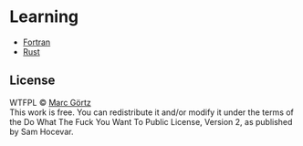 # Learning

* [Fortran](https://github.com/mrcgrtz/learning/tree/main/fortran)
* [Rust](https://github.com/mrcgrtz/learning/tree/main/rust)

## License

WTFPL © [Marc Görtz](https://marcgoertz.de/)  
This work is free. You can redistribute it and/or modify it under the
terms of the Do What The Fuck You Want To Public License, Version 2,
as published by Sam Hocevar.
